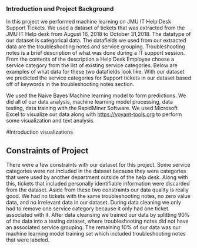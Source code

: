 ### Introduction and Project Background
In this project we performed machine learning on JMU IT Help Desk Support Tickets. We used a dataset of tickets that was extracted from the JMU IT Help desk from August 16, 2018 to October 31,2018. The datatype of our dataset is categorical data. The datafields we used from our extracted data are the troubleshooting notes and service grouping. Troubleshooting notes is a brief description of what was done during a IT support session. From the contents of the description a Help Desk Employee choose a service category from the list of existing service categories. Below are examples of what data for these two datafields look like. With our dataset we predicted the service categories for Support tickets in our dataset based off of keywords in the troubleshooting notes section. 

We used the Naive Bayes Machine learning model to form predictions. We did all of our data analysis, machine learning model processing, data testing, data training with the RapidMiner Software. We used Microsoft Excel to visualize our data along with https://voyant-tools.org to perform some visualization and text analysis. 

#Introduction visualizations 

## Constraints of Project
There were a few constraints with our dataset for this project. Some service categories were not included in the dataset because they were categories that were used by another department outside of the help desk. Along with this, tickets that included personally identifiable information were discarded from the dataset. Aside from these two constraints our data quality is really good. We had no tickets with the same troubleshooting notes, no zero value data, and no irrelevant data in our dataset. During data cleaning we only had to remove one service category because it only had one ticket associated with it. After data cleansing we trained our data by splitting 90% of the data into a testing dataset, where troubleshooting notes did not have an associated service grouping. The remaining 10% of our data was our machine learning model training set which included troubleshooting notes that were labeled. 
